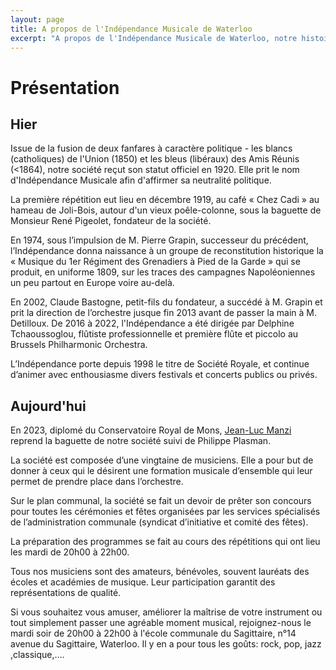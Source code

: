 ```yaml
---
layout: page
title: A propos de l'Indépendance Musicale de Waterloo
excerpt: "A propos de l'Indépendance Musicale de Waterloo, notre histoire en détails."
---
```


# Présentation

## Hier
Issue de la fusion de deux fanfares à caractère politique - les blancs (catholiques) de l'Union (1850) et les bleus (libéraux) des Amis Réunis (<1864), notre société reçut son statut officiel en 1920. Elle prit le nom d'Indépendance Musicale afin d'affirmer sa neutralité politique.

La première répétition eut lieu en décembre 1919, au café « Chez Cadi » au hameau de Joli-Bois, autour d'un vieux poêle-colonne, sous la baguette de Monsieur René Pigeolet, fondateur de la société.

En 1974, sous l’impulsion de M. Pierre Grapin, successeur du précédent, l’Indépendance donna naissance à un groupe de reconstitution historique la « Musique du 1er  Régiment des Grenadiers à Pied de la Garde » qui se produit, en uniforme 1809, sur les traces des campagnes Napoléoniennes un peu partout en Europe voire au-delà.

En 2002, Claude Bastogne, petit-fils du fondateur, a succédé à M. Grapin et prit la direction de l’orchestre jusque fin 2013 avant de passer la main à M. Detilloux. De 2016 à 2022, l'Indépendance a été dirigée par Delphine Tchaoussoglou, flûtiste professionnelle et première flûte et piccolo au Brussels Philharmonic Orchestra. 

L’Indépendance porte depuis 1998 le titre de Société Royale, et continue d’animer avec enthousiasme divers festivals et concerts publics ou privés.

## Aujourd'hui

En 2023, diplomé du Conservatoire Royal de Mons, <a href="https://lausaeterna.be/js_albums/jean-luc-manzi" target="_blank">Jean-Luc Manzi</a> reprend la baguette de notre société suivi de Philippe Plasman.

La société est composée d’une vingtaine de musiciens. Elle a pour but de donner à ceux qui le désirent une formation musicale d’ensemble qui leur permet de prendre place dans l’orchestre.

Sur le plan communal, la société se fait un devoir de prêter son concours pour toutes les cérémonies et fêtes organisées par les services spécialisés de l’administration communale (syndicat d’initiative et comité des fêtes).

La préparation des programmes se fait au cours des répétitions qui ont lieu les mardi de 20h00 à 22h00.

Tous nos musiciens sont des amateurs, bénévoles, souvent lauréats des écoles et académies de musique. Leur participation garantit des représentations de qualité.

Si vous souhaitez vous amuser, améliorer la maîtrise de votre instrument ou tout simplement passer une agréable moment musical, rejoignez-nous le mardi soir de 20h00 à 22h00 à l'école communale du Sagittaire, n°14 avenue du Sagittaire, Waterloo. Il y en a pour tous les goûts: rock, pop, jazz ,classique,…. 

